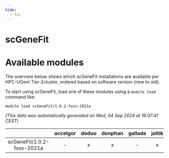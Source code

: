 ```yaml
---
hide:
  - toc
---
```


scGeneFit
=========

# Available modules


The overview below shows which scGeneFit installations are available per HPC-UGent Tier-2cluster, ordered based on software version (new to old).

To start using scGeneFit, load one of these modules using a `module load` command like:

```shell
module load scGeneFit/1.0.2-foss-2021a
```

*(This data was automatically generated on Wed, 04 Sep 2024 at 16:07:41 CEST)*  

| |accelgor|doduo|donphan|gallade|joltik|shinx|skitty|
| :---: | :---: | :---: | :---: | :---: | :---: | :---: | :---: |
|scGeneFit/1.0.2-foss-2021a|-|x|x|-|x|-|x|
